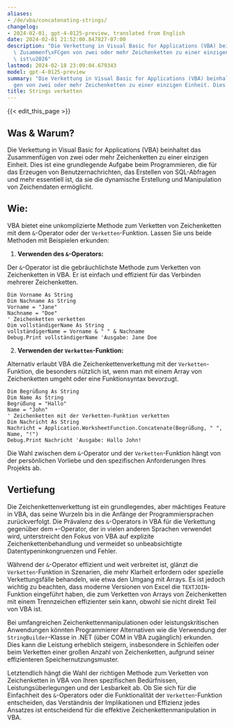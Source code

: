 ```yaml
---
aliases:
- /de/vba/concatenating-strings/
changelog:
- 2024-02-01, gpt-4-0125-preview, translated from English
date: 2024-02-01 21:52:00.847827-07:00
description: "Die Verkettung in Visual Basic for Applications (VBA) beinhaltet das\
  \ Zusammenf\xFCgen von zwei oder mehr Zeichenketten zu einer einzigen Einheit. Dies\
  \ ist\u2026"
lastmod: 2024-02-18 23:09:04.679343
model: gpt-4-0125-preview
summary: "Die Verkettung in Visual Basic for Applications (VBA) beinhaltet das Zusammenf\xFC\
  gen von zwei oder mehr Zeichenketten zu einer einzigen Einheit. Dies ist\u2026"
title: Strings verketten
---
```


{{< edit_this_page >}}

## Was & Warum?

Die Verkettung in Visual Basic for Applications (VBA) beinhaltet das Zusammenfügen von zwei oder mehr Zeichenketten zu einer einzigen Einheit. Dies ist eine grundlegende Aufgabe beim Programmieren, die für das Erzeugen von Benutzernachrichten, das Erstellen von SQL-Abfragen und mehr essentiell ist, da sie die dynamische Erstellung und Manipulation von Zeichendaten ermöglicht.

## Wie:

VBA bietet eine unkomplizierte Methode zum Verketten von Zeichenketten mit dem `&`-Operator oder der `Verketten`-Funktion. Lassen Sie uns beide Methoden mit Beispielen erkunden:

1. **Verwenden des `&`-Operators:**

Der `&`-Operator ist die gebräuchlichste Methode zum Verketten von Zeichenketten in VBA. Er ist einfach und effizient für das Verbinden mehrerer Zeichenketten.

```vb.net
Dim Vorname As String
Dim Nachname As String
Vorname = "Jane"
Nachname = "Doe"
' Zeichenketten verketten
Dim vollständigerName As String
vollständigerName = Vorname & " " & Nachname
Debug.Print vollständigerName 'Ausgabe: Jane Doe
```

2. **Verwenden der `Verketten`-Funktion:**

Alternativ erlaubt VBA die Zeichenkettenverkettung mit der `Verketten`-Funktion, die besonders nützlich ist, wenn man mit einem Array von Zeichenketten umgeht oder eine Funktionsyntax bevorzugt.

```vb.net
Dim Begrüßung As String
Dim Name As String
Begrüßung = "Hallo"
Name = "John"
' Zeichenketten mit der Verketten-Funktion verketten
Dim Nachricht As String
Nachricht = Application.WorksheetFunction.Concatenate(Begrüßung, " ", Name, "!")
Debug.Print Nachricht 'Ausgabe: Hallo John!
```

Die Wahl zwischen dem `&`-Operator und der `Verketten`-Funktion hängt von der persönlichen Vorliebe und den spezifischen Anforderungen Ihres Projekts ab.

## Vertiefung

Die Zeichenkettenverkettung ist ein grundlegendes, aber mächtiges Feature in VBA, das seine Wurzeln bis in die Anfänge der Programmiersprachen zurückverfolgt. Die Prävalenz des `&`-Operators in VBA für die Verkettung gegenüber dem `+`-Operator, der in vielen anderen Sprachen verwendet wird, unterstreicht den Fokus von VBA auf explizite Zeichenkettenbehandlung und vermeidet so unbeabsichtigte Datentypeninkongruenzen und Fehler.

Während der `&`-Operator effizient und weit verbreitet ist, glänzt die `Verketten`-Funktion in Szenarien, die mehr Klarheit erfordern oder spezielle Verkettungsfälle behandeln, wie etwa den Umgang mit Arrays. Es ist jedoch wichtig zu beachten, dass moderne Versionen von Excel die `TEXTJOIN`-Funktion eingeführt haben, die zum Verketten von Arrays von Zeichenketten mit einem Trennzeichen effizienter sein kann, obwohl sie nicht direkt Teil von VBA ist.

Bei umfangreichen Zeichenkettenmanipulationen oder leistungskritischen Anwendungen könnten Programmierer Alternativen wie die Verwendung der `StringBuilder`-Klasse in .NET (über COM in VBA zugänglich) erkunden. Dies kann die Leistung erheblich steigern, insbesondere in Schleifen oder beim Verketten einer großen Anzahl von Zeichenketten, aufgrund seiner effizienteren Speichernutzungsmuster.

Letztendlich hängt die Wahl der richtigen Methode zum Verketten von Zeichenketten in VBA von Ihren spezifischen Bedürfnissen, Leistungsüberlegungen und der Lesbarkeit ab. Ob Sie sich für die Einfachheit des `&`-Operators oder die Funktionalität der `Verketten`-Funktion entscheiden, das Verständnis der Implikationen und Effizienz jedes Ansatzes ist entscheidend für die effektive Zeichenkettenmanipulation in VBA.
